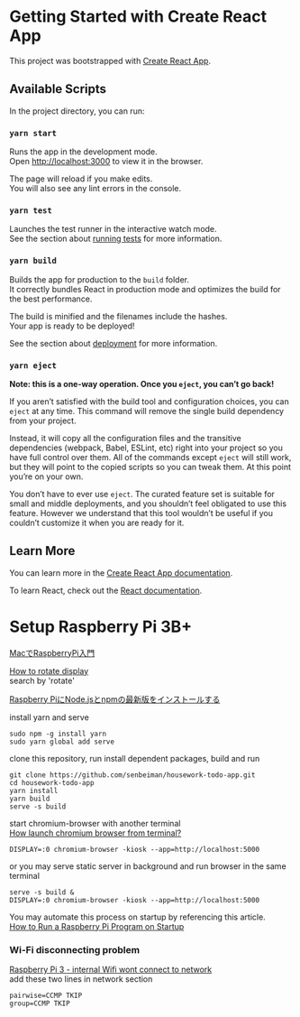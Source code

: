 # Getting Started with Create React App

This project was bootstrapped with [Create React App](https://github.com/facebook/create-react-app).

## Available Scripts

In the project directory, you can run:

### `yarn start`

Runs the app in the development mode.\
Open [http://localhost:3000](http://localhost:3000) to view it in the browser.

The page will reload if you make edits.\
You will also see any lint errors in the console.

### `yarn test`

Launches the test runner in the interactive watch mode.\
See the section about [running tests](https://facebook.github.io/create-react-app/docs/running-tests) for more information.

### `yarn build`

Builds the app for production to the `build` folder.\
It correctly bundles React in production mode and optimizes the build for the best performance.

The build is minified and the filenames include the hashes.\
Your app is ready to be deployed!

See the section about [deployment](https://facebook.github.io/create-react-app/docs/deployment) for more information.

### `yarn eject`

**Note: this is a one-way operation. Once you `eject`, you can’t go back!**

If you aren’t satisfied with the build tool and configuration choices, you can `eject` at any time. This command will remove the single build dependency from your project.

Instead, it will copy all the configuration files and the transitive dependencies (webpack, Babel, ESLint, etc) right into your project so you have full control over them. All of the commands except `eject` will still work, but they will point to the copied scripts so you can tweak them. At this point you’re on your own.

You don’t have to ever use `eject`. The curated feature set is suitable for small and middle deployments, and you shouldn’t feel obligated to use this feature. However we understand that this tool wouldn’t be useful if you couldn’t customize it when you are ready for it.

## Learn More

You can learn more in the [Create React App documentation](https://facebook.github.io/create-react-app/docs/getting-started).

To learn React, check out the [React documentation](https://reactjs.org/).

# Setup Raspberry Pi 3B+
[MacでRaspberryPi入門](https://qiita.com/shippokun/items/9070fc58f69d8c063e44)

[How to rotate display](https://www.amazon.com/ask/questions/asin/B01GDMDFZA/5/ref=ask_ql_psf_ql_hza?sort=SUBMIT_DATE&isAnswered=true)  
search by 'rotate'

[Raspberry PiにNode.jsとnpmの最新版をインストールする](https://qiita.com/mascii/items/77c685df65c4cbca9315)

install yarn and serve
```
sudo npm -g install yarn
sudo yarn global add serve
```
clone this repository, run install dependent packages, build and run
```
git clone https://github.com/senbeiman/housework-todo-app.git
cd housework-todo-app
yarn install
yarn build
serve -s build
```
start chromium-browser with another terminal  
[How launch chromium browser from terminal?](https://www.raspberrypi.org/forums/viewtopic.php?t=189006)
```
DISPLAY=:0 chromium-browser -kiosk --app=http://localhost:5000
```
or you may serve static server in background and run browser in the same terminal
```
serve -s build &
DISPLAY=:0 chromium-browser -kiosk --app=http://localhost:5000
```
You may automate this process on startup by referencing this article.  
[How to Run a Raspberry Pi Program on Startup](https://learn.sparkfun.com/tutorials/how-to-run-a-raspberry-pi-program-on-startup/all)
### Wi-Fi disconnecting problem
[Raspberry Pi 3 - internal Wifi wont connect to network](https://raspberrypi.stackexchange.com/questions/43566/raspberry-pi-3-internal-wifi-wont-connect-to-network)  
add these two lines in network section
```
pairwise=CCMP TKIP
group=CCMP TKIP
```